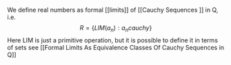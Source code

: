 We define real numbers as formal [[limits]] of [[Cauchy Sequences ]] in Q, i.e. 
$$
R = \{ LIM(a_{n}): a_{n} cauchy \}
$$
Here LIM is just a primitive operation, but it is possible to define it in terms of sets see [[Formal Limits As Equivalence Classes Of Cauchy Sequences in Q]]